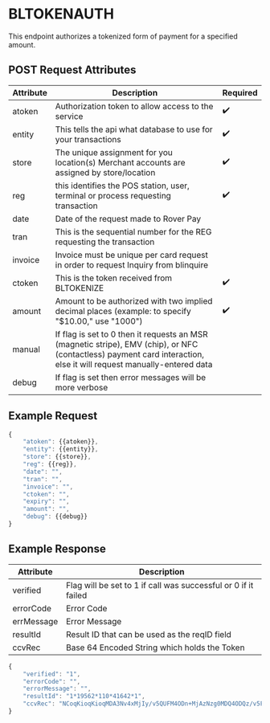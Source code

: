 # BLTOKENAUTH

<PageHeader />
This endpoint authorizes a tokenized form of payment for a specified amount.

## POST Request Attributes

| Attribute | Description                                                                                                                                                           | Required           |
| --------- | --------------------------------------------------------------------------------------------------------------------------------------------------------------------- | ------------------ |
| atoken    | Authorization token to allow access to the service                                                                                                                    | :heavy_check_mark: |
| entity    | This tells the api what database to use for your transactions                                                                                                          | :heavy_check_mark: |
| store     | The unique assignment for you location(s) Merchant accounts are assigned by store/location                                                                             | :heavy_check_mark: |
| reg       | this identifies the POS station, user, terminal or process requesting transaction                                                                                      | :heavy_check_mark: |
| date      | Date of the request made to Rover Pay                                                                                                                                 |
| tran      | This is the sequential number for the REG requesting the transaction                                                                                                  |
| invoice   | Invoice must be unique per card request in order to request Inquiry from blinquire                                                                                    |
| ctoken    | This is the token received from BLTOKENIZE                                                                                                                            | :heavy_check_mark: |
| amount    | Amount to be authorized with two implied decimal places (example: to specify "$10.00," use "1000")                                                                    | :heavy_check_mark: |
| manual    | If flag is set to 0 then it requests an MSR (magnetic stripe), EMV (chip), or NFC (contactless) payment card interaction, else  it will request manually-entered data |
| debug     | If flag is set then error messages will be more verbose                                                                                                               |

## Example Request

```javascript
{
    "atoken": {{atoken}},
    "entity": {{entity}},
    "store": {{store}},
    "reg": {{reg}},
    "date": "",
    "tran": "",
    "invoice": "",
    "ctoken": "",
    "expiry": "",
    "amount": "",
    "debug": {{debug}}
}
```

## Example Response

| Attribute  | Description                                                    |
| ---------- | -------------------------------------------------------------- |
| verified   | Flag will be set to 1 if call was successful or 0 if it failed |
| errorCode  | Error Code                                                     |
| errMessage | Error Message                                                  |
| resultId   | Result ID that can be used as the reqID field                  |
| ccvRec     | Base 64 Encoded String which holds the Token                   |

```Javascript
{
    "verified": "1",
    "errorCode": "",
    "errorMessage": "",
    "resultId": "1*19562*110*41642*1",
    "ccvRec": "NCoqKioqKioqMDA3Nv4xMjIy/v5QUFM4ODn+MjAzNzg0MDQ4ODQz/v5FTkNSWVBURUT+Vv5WaXNh/v5Q/v5bRDIwXSBDaGFyZ2UgQWNjZXB0ZWQu/v7+/v7+MSoxOTU2MioxMTAqNDE2NDIqMf7+/v7+/v7+/v7+/jEwMDD+/v7+/v7+/lRPS0VOLUFWU/45NDc4ODQ4NzE4NjUwMDc2/kJPTFT+/v7+/v7+/v7+/v7+/v7+/v7+/v7+/v7+/v4g/lj+/kg0c0lDQUFBQUFBQy8xTkpSeTVDVFZBQTdNc3hFY0pBQUFEQmV4ZEl5S1NLQWdyNmVFQUI2aUlJSjA5RFFVK1JHZGh0Yis2MlA5YXF1bFpMOVJ4MVZLTlIxZmJ1bithY0FRQUFBQURudXB6MGJsKzg5ejk3QVFBQUFBQit3V3NBQ09Jb1ZHNHFBQUE9"
}
```

